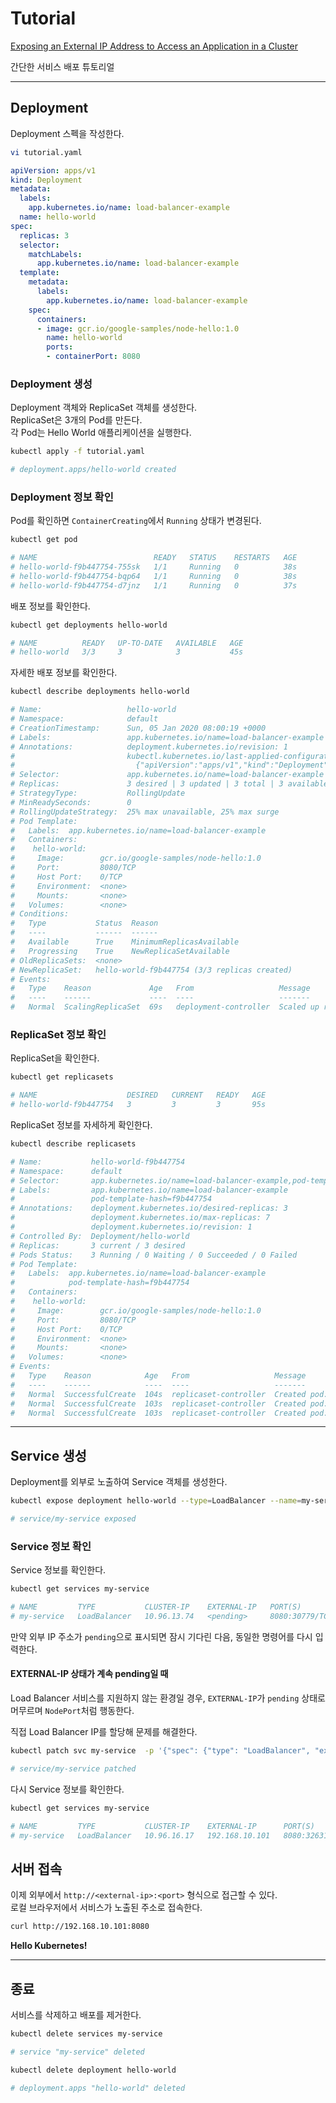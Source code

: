 # Tutorial

[Exposing an External IP Address to Access an Application in a Cluster](https://kubernetes.io/docs/tutorials/stateless-application/expose-external-ip-address/)

간단한 서비스 배포 튜토리얼

---

## Deployment

Deployment 스펙을 작성한다.

```bash
vi tutorial.yaml
```

```yml
apiVersion: apps/v1
kind: Deployment
metadata:
  labels:
    app.kubernetes.io/name: load-balancer-example
  name: hello-world
spec:
  replicas: 3
  selector:
    matchLabels:
      app.kubernetes.io/name: load-balancer-example
  template:
    metadata:
      labels:
        app.kubernetes.io/name: load-balancer-example
    spec:
      containers:
      - image: gcr.io/google-samples/node-hello:1.0
        name: hello-world
        ports:
        - containerPort: 8080
```

### Deployment 생성

Deployment 객체와 ReplicaSet 객체를 생성한다.  
ReplicaSet은 3개의 Pod를 만든다.  
각 Pod는 Hello World 애플리케이션을 실행한다.

```bash
kubectl apply -f tutorial.yaml

# deployment.apps/hello-world created
```

### Deployment 정보 확인

Pod를 확인하면 `ContainerCreating`에서 `Running` 상태가 변경된다.

```bash
kubectl get pod

# NAME                          READY   STATUS    RESTARTS   AGE
# hello-world-f9b447754-755sk   1/1     Running   0          38s
# hello-world-f9b447754-bqp64   1/1     Running   0          38s
# hello-world-f9b447754-d7jnz   1/1     Running   0          37s
```

배포 정보를 확인한다.

```bash
kubectl get deployments hello-world

# NAME          READY   UP-TO-DATE   AVAILABLE   AGE
# hello-world   3/3     3            3           45s
```

자세한 배포 정보를 확인한다.

```bash
kubectl describe deployments hello-world

# Name:                   hello-world
# Namespace:              default
# CreationTimestamp:      Sun, 05 Jan 2020 08:00:19 +0000
# Labels:                 app.kubernetes.io/name=load-balancer-example
# Annotations:            deployment.kubernetes.io/revision: 1
#                         kubectl.kubernetes.io/last-applied-configuration:
#                           {"apiVersion":"apps/v1","kind":"Deployment","metadata":{"annotations":{},"labels":{"app.kubernetes.io/name":"load-balancer-example"},"name..."
# Selector:               app.kubernetes.io/name=load-balancer-example
# Replicas:               3 desired | 3 updated | 3 total | 3 available | 0 unavailable
# StrategyType:           RollingUpdate
# MinReadySeconds:        0
# RollingUpdateStrategy:  25% max unavailable, 25% max surge
# Pod Template:
#   Labels:  app.kubernetes.io/name=load-balancer-example
#   Containers:
#    hello-world:
#     Image:        gcr.io/google-samples/node-hello:1.0
#     Port:         8080/TCP
#     Host Port:    0/TCP
#     Environment:  <none>
#     Mounts:       <none>
#   Volumes:        <none>
# Conditions:
#   Type           Status  Reason
#   ----           ------  ------
#   Available      True    MinimumReplicasAvailable
#   Progressing    True    NewReplicaSetAvailable
# OldReplicaSets:  <none>
# NewReplicaSet:   hello-world-f9b447754 (3/3 replicas created)
# Events:
#   Type    Reason             Age   From                   Message
#   ----    ------             ----  ----                   -------
#   Normal  ScalingReplicaSet  69s   deployment-controller  Scaled up replica set hello-world-f9b447754 to 3
```

### ReplicaSet 정보 확인

ReplicaSet을 확인한다.

```bash
kubectl get replicasets

# NAME                    DESIRED   CURRENT   READY   AGE
# hello-world-f9b447754   3         3         3       95s
```

ReplicaSet 정보를 자세하게 확인한다.

```bash
kubectl describe replicasets

# Name:           hello-world-f9b447754
# Namespace:      default
# Selector:       app.kubernetes.io/name=load-balancer-example,pod-template-hash=f9b447754
# Labels:         app.kubernetes.io/name=load-balancer-example
#                 pod-template-hash=f9b447754
# Annotations:    deployment.kubernetes.io/desired-replicas: 3
#                 deployment.kubernetes.io/max-replicas: 7
#                 deployment.kubernetes.io/revision: 1
# Controlled By:  Deployment/hello-world
# Replicas:       3 current / 3 desired
# Pods Status:    3 Running / 0 Waiting / 0 Succeeded / 0 Failed
# Pod Template:
#   Labels:  app.kubernetes.io/name=load-balancer-example
#            pod-template-hash=f9b447754
#   Containers:
#    hello-world:
#     Image:        gcr.io/google-samples/node-hello:1.0
#     Port:         8080/TCP
#     Host Port:    0/TCP
#     Environment:  <none>
#     Mounts:       <none>
#   Volumes:        <none>
# Events:
#   Type    Reason            Age   From                   Message
#   ----    ------            ----  ----                   -------
#   Normal  SuccessfulCreate  104s  replicaset-controller  Created pod: hello-world-f9b447754-bqp64
#   Normal  SuccessfulCreate  103s  replicaset-controller  Created pod: hello-world-f9b447754-755sk
#   Normal  SuccessfulCreate  103s  replicaset-controller  Created pod: hello-world-f9b447754-kwrsd
```

---

## Service 생성

Deployment를 외부로 노출하여 Service 객체를 생성한다.

```bash
kubectl expose deployment hello-world --type=LoadBalancer --name=my-service

# service/my-service exposed
```

### Service 정보 확인

Service 정보를 확인한다.

```bash
kubectl get services my-service

# NAME         TYPE           CLUSTER-IP    EXTERNAL-IP   PORT(S)          AGE
# my-service   LoadBalancer   10.96.13.74   <pending>     8080:30779/TCP   9s
```

만약 외부 IP 주소가 `pending`으로 표시되면 잠시 기다린 다음, 동일한 명령어를 다시 입력한다.

#### EXTERNAL-IP 상태가 계속 pending일 때

Load Balancer 서비스를 지원하지 않는 환경일 경우, `EXTERNAL-IP`가 `pending` 상태로 머무르며 `NodePort`처럼 행동한다.  

직접 Load Balancer IP를 할당해 문제를 해결한다.

```bash
kubectl patch svc my-service  -p '{"spec": {"type": "LoadBalancer", "externalIPs":["192.168.10.101"]}}'

# service/my-service patched
```

다시 Service 정보를 확인한다.

```bash
kubectl get services my-service

# NAME         TYPE           CLUSTER-IP    EXTERNAL-IP      PORT(S)          AGE
# my-service   LoadBalancer   10.96.16.17   192.168.10.101   8080:32631/TCP   5m27s
```

## 서버 접속

이제 외부에서 `http://<external-ip>:<port>` 형식으로 접근할 수 있다.  
로컬 브라우저에서 서비스가 노출된 주소로 접속한다.

```bash
curl http://192.168.10.101:8080
```

**Hello Kubernetes!**

---

## 종료

서비스를 삭제하고 배포를 제거한다.

```bash
kubectl delete services my-service

# service "my-service" deleted
```

```bash
kubectl delete deployment hello-world

# deployment.apps "hello-world" deleted
```